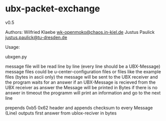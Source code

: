 # ubx-packet-exchange

 v0.5
 
 Authors:
 Wilfried Klaebe <wk-openmoko@chaos.in-kiel.de>
 Justus Paulick <justus.paulick@tu-dresden.de>

 Usage:

 ubxgen.py <message file> <serial port>

 message file will be read line by line (every line should be a UBX-Message)
 message files could be u-center-configuration files or files like the example files (bytes in ascii only)
 the message will be sent to the UBX receiver and the program waits for an answer
 if an UBX-Message is recieved from the UBX receiver as answer the Message will be printed in Bytes
 if there is no answer in timeout the programm will print an information and go to the next line

 prepends 0xb5 0x62 header and appends checksum to every Message (Line)
 outputs first answer from ublox-reciver in bytes

